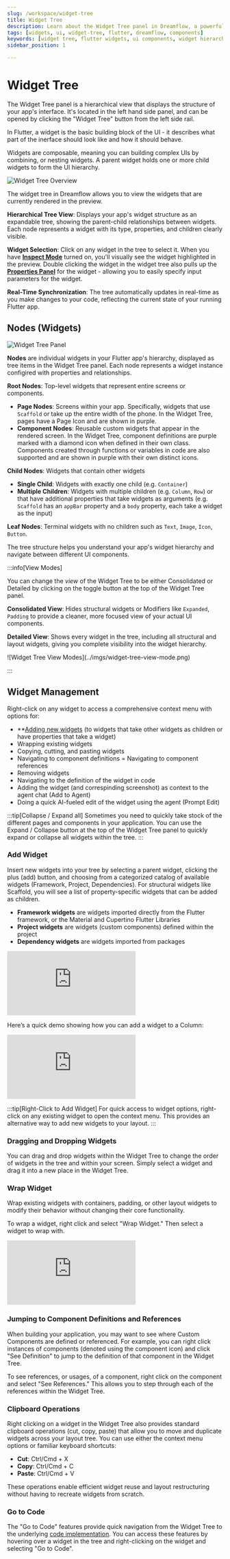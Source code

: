 ```yaml
---
slug: /workspace/widget-tree
title: Widget Tree 
description: Learn about the Widget Tree panel in Dreamflow, a powerful hierarchical view that displays and helps you manage your Flutter app's widget structure
tags: [widgets, ui, widget-tree, flutter, dreamflow, components]
keywords: [widget tree, flutter widgets, ui components, widget hierarchy, widget management, widget structure, dreamflow interface, widget navigation, widget properties, widget selection]
sidebar_position: 1

---
```


# Widget Tree

The Widget Tree panel is a hierarchical view that displays the structure of your app's interface. It's located in the left hand side panel, and can be opened by clicking the "Widget Tree" button from the left side rail.  

In Flutter, a widget is the basic building block of the UI - it describes what part of the inerface should look like and how it should behave. 

Widgets are composable, meaning you can building complex UIs by combining, or nesting widgets. 
A parent widget holds one or more child widgets to form the UI hierarchy. 

![Widget Tree Overview](../imgs/widget-tree-overview.png)


The widget tree in Dreamflow allows you to view the widgets that are currently rendered in the preview. 


**Hierarchical Tree View**: Displays your app's widget structure as an expandable tree, showing the parent-child relationships between widgets. Each node represents a widget with its type, properties, and children clearly visible.

**Widget Selection**: Click on any widget in the tree to select it. When you have **[Inspect Mode](/workspace/content-panel#inspect-mode)** turned on, you'll visually see the widget highlighted in the preview. Double clicking the widget in the widget tree also pulls up the **[Properties Panel](/workspace/properties-panel)** for the widget - allowing you to easily specify input parameters for the widget.

**Real-Time Synchronization**: The tree automatically updates in real-time as you make changes to your code, reflecting the current state of your running Flutter app.


## Nodes (Widgets)

![Widget Tree Panel](../imgs/widget-tree.png)

**Nodes** are individual widgets in your Flutter app's hierarchy, displayed as tree items in the Widget Tree panel. Each node represents a widget instance configired with properties and relationships.

**Root Nodes**: Top-level widgets that represent entire screens or components.
- **Page Nodes**: Screens within your app. Specifically, widgets that use `Scaffold` or take up the entire width of the phone. In the Widget Tree, pages have a Page Icon and are shown in purple.
- **Component Nodes**: Reusable custom widgets that appear in the rendered screen. In the Widget Tree, component definitions are purple marked with a diamond icon when defined in their own class. Components created through functions or variables in code are also supported and are shown in purple with their own distinct icons.

**Child Nodes**: Widgets that contain other widgets
- **Single Child**: Widgets with exactly one child (e.g. `Container`)
- **Multiple Children**: Widgets with multiple children (e.g. `Column`, `Row`) or that have additional properties that take widgets as arguments (e.g. `Scaffold` has an `appBar` property and a `body` property, each take a widget as the input)

**Leaf Nodes**: Terminal widgets with no children such as `Text`, `Image`, `Icon`, `Button`. 

The tree structure helps you understand your app's widget hierarchy and navigate between different UI components.


:::info[View Modes]

You can change the *view* of the Widget Tree to be either Consolidated or Detailed by clicking on the toggle button at the top of the Widget Tree panel. 

**Consolidated View**: Hides structural widgets or Modifiers like `Expanded`, `Padding` to provide a cleaner, more focused view of your actual UI components.

**Detailed View**: Shows every widget in the tree, including all structural and layout widgets, giving you complete visibility into the widget hierarchy.
<p></p>
![Widget Tree View Modes](../imgs/widget-tree-view-mode.png)

:::


## Widget Management

Right-click on any widget to access a comprehensive context menu with options for:
- **[Adding new widgets](/workspace/widget-tree#add-widget) (to widgets that take other widgets as children or have properties that take a widget)
- Wrapping existing widgets
- Copying, cutting, and pasting widgets
- Navigating to component definitions
= Navigating to component references
- Removing widgets
- Navigating to the definition of the widget in code
- Adding the widget (and correspinding screenshot) as context to the agent chat (Add to Agent)
- Doing a quick AI-fueled edit of the widget using the agent (Prompt Edit)

:::tip[Collapse / Expand all]
Sometimes you need to quickly take stock of the different pages and components in your application. You can use the Expand / Collapse button at the top of the Widget Tree panel to quickly expand or collapse all widgets within the tree.
:::

### Add Widget
Insert new widgets into your tree by selecting a parent widget, clicking the plus (add) button, and choosing from a categorized catalog of available widgets (Framework, Project, Dependencies). For structural widgets like Scaffold, you will see a list of property-specific widgets that can be added as children.

- **Framework widgets** are widgets imported directly from the Flutter framework, or the Material and Cupertino Flutter Libraries
- **Project widgets** are widgets (custom components) defined within the project
- **Dependency widgets** are widgets imported from packages


<div style={{
    position: 'relative',
    paddingBottom: 'calc(50.67989417989418% + 41px)', // Keeps the aspect ratio and additional padding
    height: 0,
    width: '100%'}}>
    <iframe 
        src="https://demo.arcade.software/Xb10bs310XYTGNS6Uf1H?embed&show_copy_link=true"
        title=""
        style={{
            position: 'absolute',
            top: 0,
            left: 0,
            width: '100%',
            height: '100%',
            colorScheme: 'light'
        }}
        frameBorder="0"
        loading="lazy"
        webkitAllowFullScreen
        mozAllowFullScreen
        allowFullScreen
        allow="clipboard-write">
    </iframe>
</div>
<p></p>




Here’s a quick demo showing how you can add a widget to a Column:

<div style={{
    position: 'relative',
    paddingBottom: 'calc(50.67989417989418% + 41px)', // Keeps the aspect ratio and additional padding
    height: 0,
    width: '100%'}}>
    <iframe 
        src="https://demo.arcade.software/3eXOPIUfeFG3StCJv5H4?embed&show_copy_link=true"
        title=""
        style={{
            position: 'absolute',
            top: 0,
            left: 0,
            width: '100%',
            height: '100%',
            colorScheme: 'light'
        }}
        frameBorder="0"
        loading="lazy"
        webkitAllowFullScreen
        mozAllowFullScreen
        allowFullScreen
        allow="clipboard-write">
    </iframe>
</div>
<p></p>

:::tip[Right-Click to Add Widget]
For quick access to widget options, right-click on any existing widget to open the context menu. This provides an alternative way to add new widgets to your layout.
:::

### Dragging and Dropping Widgets 
You can drag and drop widgets within the Widget Tree to change the order of widgets in the tree and within your screen. Simply select a widget and drag it into a new place in the Widget Tree. 

<!-- TO DO: add arcade -->

### Wrap Widget
Wrap existing widgets with containers, padding, or other layout widgets to modify their behavior without changing their core functionality.

To wrap a widget, right click and select "Wrap Widget." Then select a widget to wrap with. 

<div style={{
    position: 'relative',
    paddingBottom: 'calc(50.67989417989418% + 41px)', // Keeps the aspect ratio and additional padding
    height: 0,
    width: '100%'}}>
    <iframe 
        src="https://demo.arcade.software/2Hdtm30YQkY9xy4zFhKv?embed&show_copy_link=true"
        title=""
        style={{
            position: 'absolute',
            top: 0,
            left: 0,
            width: '100%',
            height: '100%',
            colorScheme: 'light'
        }}
        frameBorder="0"
        loading="lazy"
        webkitAllowFullScreen
        mozAllowFullScreen
        allowFullScreen
        allow="clipboard-write">
    </iframe>
</div>
<p></p>

### Jumping to Component Definitions and References
When building your application, you may want to see where Custom Components are defined or referenced. For example, you can right click instances of components (denoted using the component icon) and click "See Definition" to jump to the definition of that component in the Widget Tree. 

To see references, or usages, of a component, right click on the component and select "See References." This allows you to step through each of the references within the Widget Tree.

<!-- TO DO: add arcade -->


### Clipboard Operations
Right clicking on a widget in the Widget Tree also provides standard clipboard operations (cut, copy, paste) that allow you to move and duplicate widgets across your layout tree. You can use either the context menu options or familiar keyboard shortcuts:

- **Cut**: Ctrl/Cmd + X
- **Copy**: Ctrl/Cmd + C  
- **Paste**: Ctrl/Cmd + V

These operations enable efficient widget reuse and layout restructuring without having to recreate widgets from scratch.

### Go to Code
The "Go to Code" features provide quick navigation from the Widget Tree to the underlying [code implementation](../content-panel.md#code-editor). You can access these features by hovering over a widget in the tree and right-clicking on the widget and selecting "Go to Code".

 
